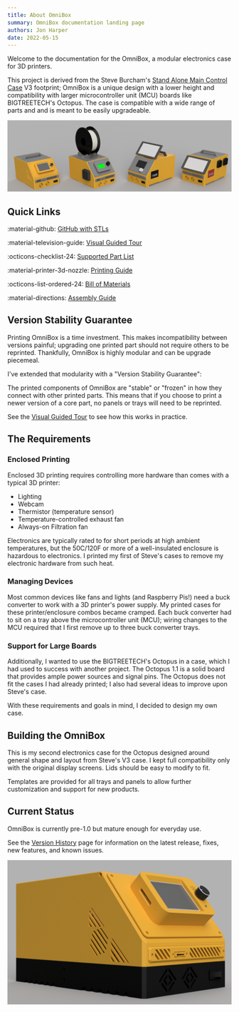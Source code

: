 ```yaml
---
title: About OmniBox
summary: OmniBox documentation landing page
authors: Jon Harper
date: 2022-05-15
---
```


Welcome to the documentation for the OmniBox, a modular electronics case for 3D printers.

This project is derived from the Steve Burcham's [Stand Alone Main Control Case](https://www.thingiverse.com/thing:3999751) V3 footprint; OmniBox is a unique design with a lower height and compatibility with larger microcontroller unit (MCU) boards like BIGTREETECH's Octopus. The case is compatible with a wide range of parts and and is meant to be easily upgradeable.

<!-- | Front Left Render | Right Side View |
|-----------------|------------------|
| [![render of the front left][1]][1] | [![right side view][3]][3] | -->

[![gallery of OmniBox part combinations][2]][2]

## Quick Links

:material-github: [GitHub with STLs](https://github.com/jon-harper/OmniBox)

:material-television-guide: [Visual Guided Tour](tour.md)

:octicons-checklist-24: [Supported Part List](support/index.md)

:material-printer-3d-nozzle: [Printing Guide](printing.md)

:octicons-list-ordered-24: [Bill of Materials](bom.md)

:material-directions: [Assembly Guide](assembly/index.md)

## Version Stability Guarantee

Printing OmniBox is a time investment. This makes incompatibility between versions painful; upgrading one printed part should not require others to be reprinted. Thankfully, OmniBox is highly modular and can be upgrade piecemeal.

I've extended that modularity with a "Version Stability Guarantee":

The printed components of OmniBox are "stable" or "frozen" in how they connect with other printed parts. This means that if you choose to print a newer version of a core part, no panels or trays will need to be reprinted.

See the [Visual Guided Tour](tour.md) to see how this works in practice.

## The Requirements

### Enclosed Printing

Enclosed 3D printing requires controlling more hardware than comes with a typical 3D printer:

- Lighting
- Webcam
- Thermistor (temperature sensor)
- Temperature-controlled exhaust fan
- Always-on Filtration fan

Electronics are typically rated to for short periods at high ambient temperatures, but the 50C/120F or more of a well-insulated enclosure is hazardous to electronics. I printed my first of Steve's cases to remove my electronic hardware from such heat.

### Managing Devices

Most common devices like fans and lights (and Raspberry Pis!) need a buck converter to work with a 3D printer's power supply. My printed cases for these printer/enclosure combos became cramped. Each buck converter had to sit on a tray above the microcontroller unit (MCU); wiring changes to the MCU required that I first remove up to three buck converter trays.

### Support for Large Boards

Additionally, I wanted to use the BIGTREETECH's Octopus in a case, which I had used to success with another project. The Octopus 1.1 is a solid board that provides ample power sources and signal pins. The Octopus does not fit the cases I had already printed; I also had several ideas to improve upon Steve's case.

With these requirements and goals in mind, I decided to design my own case.

## Building the OmniBox

This is my second electronics case for the Octopus designed around general shape and layout from Steve's V3 case. I kept full compatibility only with the original display screens. Lids should be easy to modify to fit.

Templates are provided for all trays and panels to allow further customization and support for new products.

## Current Status

OmniBox is currently pre-1.0 but mature enough for everyday use.

See the [Version History][4] page for information on the latest release, fixes, new features, and known issues.

![front left render][1]

[1]: img/gallery_0.9.8/front_left.png
[2]: img/gallery_0.9.8.1/gallery_high.png
[3]: img/gallery_0.9.8/oscar_right.jpg
[4]: history/index.md